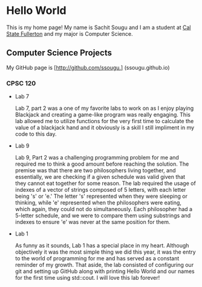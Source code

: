 # Hello World

This is my home page! My name is Sachit Sougu and I am a student at [Cal State Fullerton](http://www.fullerton.edu/) and my major is Computer Science.

## Computer Science Projects

My GitHub page is [http://github.com/ssougu.] (ssougu.github.io)

### CPSC 120

* Lab 7

    Lab 7, part 2 was a one of my favorite labs to work on as I enjoy playing Blackjack and creating a game-like program was really engaging. This lab allowed me to utilize functions for the very first time  to calculate the value of a blackjack hand and it obviously is a skill I still impliment in my code to this day.

* Lab 9
    
    Lab 9, Part 2 was a challenging programming problem for me and required me to think a good amount before reaching the solution. The premise was that there are two philosophers living together, and essentially, we are checking if a given schedule was valid given that they cannot eat together for some reason. The lab required the usage of indexes of a vector of strings composed of 5 letters, with each letter being 's' or 'e.' The letter 's' represented when they were sleeping or thinking, while 'e' represented when the philosophers were eating, which again, they could not do simultaneously. Each philosopher had a 5-letter schedule, and we were to compare them using substrings and indexes to ensure 'e' was never at the same position for them.

* Lab 1

    As funny as it sounds, Lab 1 has a special place in my heart. Although objectively it was the most simple thing we did this year, it was the entry to the world of programming for me and has served as a constant reminder of my growth. That aside, the lab consisted of configuring our git and setting up GitHub along with printing Hello World and our names for the first time using std::cout. I will love this lab forever!